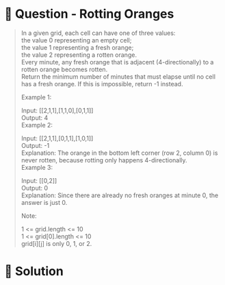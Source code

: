 # :crystal_ball: Question - Rotting Oranges

> In a given grid, each cell can have one of three values:  
> the value 0 representing an empty cell;  
> the value 1 representing a fresh orange;  
> the value 2 representing a rotten orange.  
> Every minute, any fresh orange that is adjacent (4-directionally) to a rotten orange becomes rotten.  
> Return the minimum number of minutes that must elapse until no cell has a fresh orange.  If this is impossible, return -1 instead.  
>  
> Example 1:  
>  
> Input: [[2,1,1],[1,1,0],[0,1,1]]  
> Output: 4  
> Example 2:  
>  
> Input: [[2,1,1],[0,1,1],[1,0,1]]  
> Output: -1  
> Explanation:  The orange in the bottom left corner (row 2, column 0) is never rotten, because rotting only happens 4-directionally.  
> Example 3:  
>  
> Input: [[0,2]]  
> Output: 0  
> Explanation:  Since there are already no fresh oranges at minute 0, the answer is just 0.  
>   
> Note:  
>  
> 1 <= grid.length <= 10  
> 1 <= grid[0].length <= 10  
> grid[i][j] is only 0, 1, or 2.  

# :dragon: Solution
```
```

